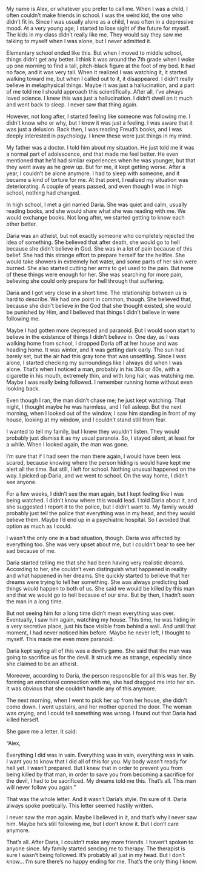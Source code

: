 
My name is Alex, or whatever you prefer to call me. When I was a child, I often couldn’t make friends in school. I was the weird kid, the one who didn’t fit in. Since I was usually alone as a child, I was often in a depressive mood. At a very young age, I started to lose sight of the future for myself. The kids in my class didn’t really like me. They would say they saw me talking to myself when I was alone, but I never admitted it.

Elementary school ended like this. But when I moved to middle school, things didn’t get any better. I think it was around the 7th grade when I woke up one morning to find a tall, pitch-black figure at the foot of my bed. It had no face, and it was very tall. When it realized I was watching it, it started walking toward me, but when I called out to it, it disappeared. I didn’t really believe in metaphysical things. Maybe it was just a hallucination, and a part of me told me I should approach this scientifically. After all, I’ve always loved science. I knew this was just a hallucination. I didn’t dwell on it much and went back to sleep. I never saw that thing again.

However, not long after, I started feeling like someone was following me. I didn’t know who or why, but I knew it was just a feeling. I was aware that it was just a delusion. Back then, I was reading Freud’s books, and I was deeply interested in psychology. I knew these were just things in my mind.

My father was a doctor. I told him about my situation. He just told me it was a normal part of adolescence, and that made me feel better. He even mentioned that he’d had similar experiences when he was younger, but that they went away as he grew up. But for me, it kept getting worse. After a year, I couldn’t be alone anymore. I had to sleep with someone, and it became a kind of torture for me. At that point, I realized my situation was deteriorating. A couple of years passed, and even though I was in high school, nothing had changed.

In high school, I met a girl named Daria. She was quiet and calm, usually reading books, and she would share what she was reading with me. We would exchange books. Not long after, we started getting to know each other better.

Daria was an atheist, but not exactly someone who completely rejected the idea of something. She believed that after death, she would go to hell because she didn’t believe in God. She was in a lot of pain because of this belief. She had this strange effort to prepare herself for the hellfire. She would take showers in extremely hot water, and some parts of her skin were burned. She also started cutting her arms to get used to the pain. But none of these things were enough for her. She was searching for more pain, believing she could only prepare for hell through that suffering.

Daria and I got very close in a short time. The relationship between us is hard to describe. We had one point in common, though. She believed that, because she didn’t believe in the God that she thought existed, she would be punished by Him, and I believed that things I didn’t believe in were following me.

Maybe I had gotten more depressed and paranoid. But I would soon start to believe in the existence of things I didn’t believe in. One day, as I was walking home from school, I dropped Daria off at her house and was heading home. It was winter, and it was getting dark early. The sun had barely set, but the air had this gray tone that was unsettling. Since I was alone, I started checking my surroundings like I always did when I was alone. That’s when I noticed a man, probably in his 30s or 40s, with a cigarette in his mouth, extremely thin, and with long hair, was watching me. Maybe I was really being followed. I remember running home without even looking back.

Even though I ran, the man didn’t chase me; he just kept watching. That night, I thought maybe he was harmless, and I fell asleep. But the next morning, when I looked out of the window, I saw him standing in front of my house, looking at my window, and I couldn’t stand still from fear.

I wanted to tell my family, but I knew they wouldn’t listen. They would probably just dismiss it as my usual paranoia. So, I stayed silent, at least for a while. When I looked again, the man was gone.

I’m sure that if I had seen the man there again, I would have been less scared, because knowing where the person hiding is would have kept me alert all the time. But still, I left for school. Nothing unusual happened on the way. I picked up Daria, and we went to school. On the way home, I didn’t see anyone.

For a few weeks, I didn’t see the man again, but I kept feeling like I was being watched. I didn’t know where this would lead. I told Daria about it, and she suggested I report it to the police, but I didn’t want to. My family would probably just tell the police that everything was in my head, and they would believe them. Maybe I’d end up in a psychiatric hospital. So I avoided that option as much as I could.

I wasn’t the only one in a bad situation, though. Daria was affected by everything too. She was very upset about me, but I couldn’t bear to see her sad because of me.

Daria started telling me that she had been having very realistic dreams. According to her, she couldn’t even distinguish what happened in reality and what happened in her dreams. She quickly started to believe that her dreams were trying to tell her something. She was always predicting bad things would happen to both of us. She said we would be killed by this man and that we would go to hell because of our sins. But by then, I hadn’t seen the man in a long time.

But not seeing him for a long time didn’t mean everything was over. Eventually, I saw him again, watching my house. This time, he was hiding in a very secretive place, just his face visible from behind a wall. And until that moment, I had never noticed him before. Maybe he never left, I thought to myself. This made me even more paranoid.

Daria kept saying all of this was a devil’s game. She said that the man was going to sacrifice us for the devil. It struck me as strange, especially since she claimed to be an atheist.

Moreover, according to Daria, the person responsible for all this was her. By forming an emotional connection with me, she had dragged me into her sin. It was obvious that she couldn’t handle any of this anymore.

The next morning, when I went to pick her up from her house, she didn’t come down. I went upstairs, and her mother opened the door. The woman was crying, and I could tell something was wrong. I found out that Daria had killed herself.

She gave me a letter. It said:

“Alex,

Everything I did was in vain. Everything was in vain, everything was in vain. I want you to know that I did all of this for you. My body wasn’t ready for hell yet. I wasn’t prepared. But I knew that in order to prevent you from being killed by that man, in order to save you from becoming a sacrifice for the devil, I had to be sacrificed. My dreams told me this. That’s all. This man will never follow you again.”

That was the whole letter. And it wasn’t Daria’s style. I’m sure of it. Daria always spoke poetically. This letter seemed hastily written.

I never saw the man again. Maybe I believed in it, and that’s why I never saw him. Maybe he’s still following me, but I don’t know it. But I don’t care anymore.

That’s all. After Daria, I couldn’t make any more friends. I haven’t spoken to anyone since. My family started sending me to therapy. The therapist is sure I wasn’t being followed. It’s probably all just in my head. But I don’t know… I’m sure there’s no happy ending for me. That’s the only thing I know.


